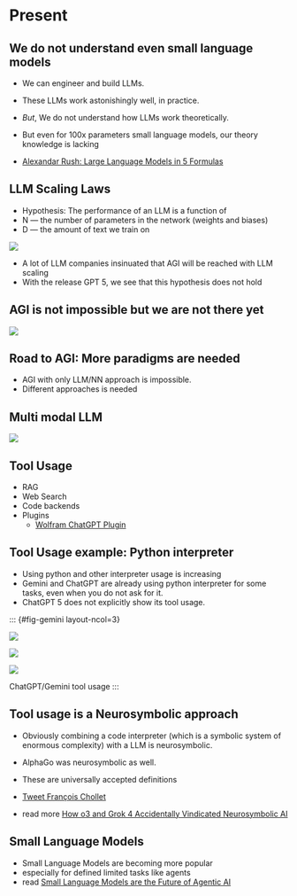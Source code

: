 

# Present

## We do not understand even small language models

- We can engineer and build LLMs.
- These LLMs work astonishingly well, in practice.
- *But*, We do not understand how LLMs work theoretically.
- But even for 100x parameters small language models, our theory knowledge is lacking

 
- [Alexandar Rush: Large Language Models in 5 Formulas](https://youtu.be/k9DnQPrfJQs)


## LLM Scaling Laws

- Hypothesis: The performance of an LLM is a function of
- N — the number of parameters in the network (weights and biases)
- D — the amount of text we train on

![](images/LLM-Scaling-Laws.png)

- A lot of LLM companies insinuated that AGI will be reached with LLM scaling
- With the release GPT 5, we see that this hypothesis does not hold


## AGI is not impossible but we are not there yet

![](images/AGI-is-not-impossible-but-we-are-not-there-yet.png)

## Road to AGI: More paradigms are needed 

- AGI with only LLM/NN approach is impossible.
- Different approaches is needed

## Multi modal LLM

![](images/Multimodal-LLMs.png)

## Tool Usage 

- RAG
- Web Search
- Code backends
- Plugins
	* [Wolfram ChatGPT Plugin](https://writings.stephenwolfram.com/2023/04/instant-plugins-for-chatgpt-introducing-the-wolfram-chatgpt-plugin-kit)


## Tool Usage example: Python interpreter

- Using python and other interpreter usage is increasing 
- Gemini and ChatGPT are already using python interpreter for some tasks, even when you do not ask for it.
- ChatGPT 5 does not explicitly show its tool usage.

::: {#fig-gemini layout-ncol=3}

![](images/python-code-usage-chatgpt.png)

![](images/python-code-usage-gemini-1.png)

![](images/python-code-usage-gemini-2.png)

ChatGPT/Gemini tool usage
:::



## Tool usage is a Neurosymbolic approach

- Obviously combining a code interpreter (which is a symbolic system of enormous complexity) with a LLM is neurosymbolic. 
- AlphaGo was neurosymbolic as well. 
- These are universally accepted definitions

- [Tweet François Chollet](https://x.com/fchollet/status/1802785277758591054)
- read more [How o3 and Grok 4 Accidentally Vindicated Neurosymbolic AI](https://garymarcus.substack.com/p/how-o3-and-grok-4-accidentally-vindicated)

## Small Language Models 

- Small Language Models are becoming more popular
- especially for defined limited tasks like agents
- read [Small Language Models are the Future of Agentic AI](https://arxiv.org/abs/2506.02153)